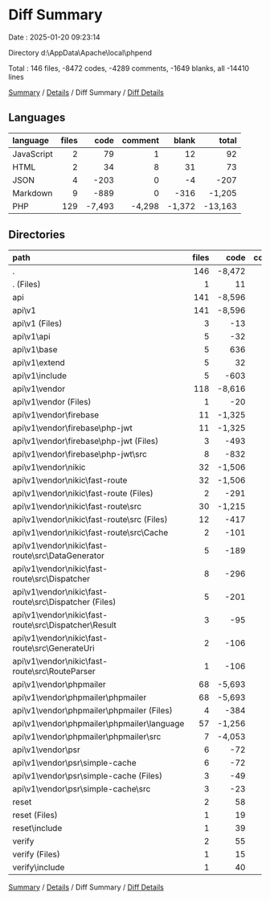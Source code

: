 # Diff Summary

Date : 2025-01-20 09:23:14

Directory d:\\AppData\\Apache\\local\\phpend

Total : 146 files,  -8472 codes, -4289 comments, -1649 blanks, all -14410 lines

[Summary](results.md) / [Details](details.md) / Diff Summary / [Diff Details](diff-details.md)

## Languages
| language | files | code | comment | blank | total |
| :--- | ---: | ---: | ---: | ---: | ---: |
| JavaScript | 2 | 79 | 1 | 12 | 92 |
| HTML | 2 | 34 | 8 | 31 | 73 |
| JSON | 4 | -203 | 0 | -4 | -207 |
| Markdown | 9 | -889 | 0 | -316 | -1,205 |
| PHP | 129 | -7,493 | -4,298 | -1,372 | -13,163 |

## Directories
| path | files | code | comment | blank | total |
| :--- | ---: | ---: | ---: | ---: | ---: |
| . | 146 | -8,472 | -4,289 | -1,649 | -14,410 |
| . (Files) | 1 | 11 | 0 | 6 | 17 |
| api | 141 | -8,596 | -4,298 | -1,698 | -14,592 |
| api\\v1 | 141 | -8,596 | -4,298 | -1,698 | -14,592 |
| api\\v1 (Files) | 3 | -13 | -36 | -14 | -63 |
| api\\v1\\api | 5 | -32 | -61 | -22 | -115 |
| api\\v1\\base | 5 | 636 | 597 | 230 | 1,463 |
| api\\v1\\extend | 5 | 32 | 61 | 22 | 115 |
| api\\v1\\include | 5 | -603 | -549 | -209 | -1,361 |
| api\\v1\\vendor | 118 | -8,616 | -4,310 | -1,705 | -14,631 |
| api\\v1\\vendor (Files) | 1 | -20 | -1 | -5 | -26 |
| api\\v1\\vendor\\firebase | 11 | -1,325 | -430 | -305 | -2,060 |
| api\\v1\\vendor\\firebase\\php-jwt | 11 | -1,325 | -430 | -305 | -2,060 |
| api\\v1\\vendor\\firebase\\php-jwt (Files) | 3 | -493 | 0 | -146 | -639 |
| api\\v1\\vendor\\firebase\\php-jwt\\src | 8 | -832 | -430 | -159 | -1,421 |
| api\\v1\\vendor\\nikic | 32 | -1,506 | -390 | -454 | -2,350 |
| api\\v1\\vendor\\nikic\\fast-route | 32 | -1,506 | -390 | -454 | -2,350 |
| api\\v1\\vendor\\nikic\\fast-route (Files) | 2 | -291 | 0 | -84 | -375 |
| api\\v1\\vendor\\nikic\\fast-route\\src | 30 | -1,215 | -390 | -370 | -1,975 |
| api\\v1\\vendor\\nikic\\fast-route\\src (Files) | 12 | -417 | -254 | -125 | -796 |
| api\\v1\\vendor\\nikic\\fast-route\\src\\Cache | 2 | -101 | -10 | -36 | -147 |
| api\\v1\\vendor\\nikic\\fast-route\\src\\DataGenerator | 5 | -189 | -38 | -58 | -285 |
| api\\v1\\vendor\\nikic\\fast-route\\src\\Dispatcher | 8 | -296 | -46 | -93 | -435 |
| api\\v1\\vendor\\nikic\\fast-route\\src\\Dispatcher (Files) | 5 | -201 | -27 | -68 | -296 |
| api\\v1\\vendor\\nikic\\fast-route\\src\\Dispatcher\\Result | 3 | -95 | -19 | -25 | -139 |
| api\\v1\\vendor\\nikic\\fast-route\\src\\GenerateUri | 2 | -106 | -24 | -29 | -159 |
| api\\v1\\vendor\\nikic\\fast-route\\src\\RouteParser | 1 | -106 | -18 | -29 | -153 |
| api\\v1\\vendor\\phpmailer | 68 | -5,693 | -3,388 | -917 | -9,998 |
| api\\v1\\vendor\\phpmailer\\phpmailer | 68 | -5,693 | -3,388 | -917 | -9,998 |
| api\\v1\\vendor\\phpmailer\\phpmailer (Files) | 4 | -384 | -48 | -102 | -534 |
| api\\v1\\vendor\\phpmailer\\phpmailer\\language | 57 | -1,256 | -336 | -171 | -1,763 |
| api\\v1\\vendor\\phpmailer\\phpmailer\\src | 7 | -4,053 | -3,004 | -644 | -7,701 |
| api\\v1\\vendor\\psr | 6 | -72 | -101 | -24 | -197 |
| api\\v1\\vendor\\psr\\simple-cache | 6 | -72 | -101 | -24 | -197 |
| api\\v1\\vendor\\psr\\simple-cache (Files) | 3 | -49 | 0 | -8 | -57 |
| api\\v1\\vendor\\psr\\simple-cache\\src | 3 | -23 | -101 | -16 | -140 |
| reset | 2 | 58 | 5 | 21 | 84 |
| reset (Files) | 1 | 19 | 4 | 16 | 39 |
| reset\\include | 1 | 39 | 1 | 5 | 45 |
| verify | 2 | 55 | 4 | 22 | 81 |
| verify (Files) | 1 | 15 | 4 | 15 | 34 |
| verify\\include | 1 | 40 | 0 | 7 | 47 |

[Summary](results.md) / [Details](details.md) / Diff Summary / [Diff Details](diff-details.md)